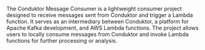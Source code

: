 The Conduktor Message Consumer is a lightweight consumer project designed to receive messages sent from Conduktor and trigger a Lambda function. It serves as an intermediary between Conduktor, a platform for Apache Kafka development, and AWS Lambda functions. The project allows users to locally consume messages from Conduktor and invoke Lambda functions for further processing or analysis.
